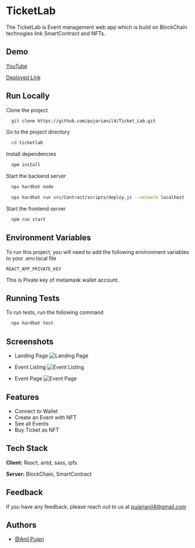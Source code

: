 
# TicketLab

The TicketLab is Event management web app which is build on BlockChain technogies link SmartContract and NFTs.


## Demo



[YouTube](https://youtu.be/_8L_zvCXCnY)

[Deployed Link](https://ticketlab1.netlify.app)
## Run Locally

Clone the project

```bash
  git clone https://github.com/pujarianil4/Ticket_Lab.git
```

Go to the project directory

```bash
  cd ticketlab
```

Install dependencies

```bash
  npm install
```

Start the backend server

```bash
  npx hardhat node
```
```bash
  npx hardhat run src/Contract/scripts/deploy.js --network localhost
```

Start the frontend server

```bash
  npm run start
```


## Environment Variables

To run this project, you will need to add the following environment variables to your .env.local file

`REACT_APP_PRIVATE_KEY`

This is Pivate key of metamask wallet account.


## Running Tests

To run tests, run the following command

```bash
  npx hardhat test
```


## Screenshots
- Landing Page
![Landing Page](https://bafybeigvon4l7tseefqpteycozaqrjmmm36yhcekky2zzdy3dec3oe4f4q.ipfs.infura-ipfs.io/)

- Event Listing
![Event Listing](https://bafybeigrhyydzaazcrjgrct5sdhnsdmol3tybcicep236gioy4tbhkmiv4.ipfs.infura-ipfs.io/)

- Event Page
![Event Page](https://bafybeigxmf5esf5b5va2i65auypz3zttsh7kdqhgsb6yag2tsinjx2hifq.ipfs.infura-ipfs.io/)

## Features

- Connect to Wallet
- Create an Event with NFT
- See all Events
- Buy Ticket as NFT


## Tech Stack

**Client:** React, antd, sass, ipfs

**Server:**  BlockChain, SmartContract


## Feedback

If you have any feedback, please reach out to us at pujarianil4@gmail.com


## Authors

- [@Anil Pujari](https://www.linkedin.com/in/anil-pujari-644282112)

